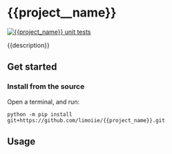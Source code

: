 # {{project__name}}

[![{{project_name}} unit tests](https://github.com/limoiie/{{project_name}}/actions/workflows/python-package.yml/badge.svg?branch=master)](https://github.com/limoiie/{{project_name}}/actions?branch=master)

{{description}}

## Get started

### Install from the source

Open a terminal, and run:

```shell
python -m pip install git+https://github.com/limoiie/{{project_name}}.git
```

## Usage

[//]: # (TODO)
